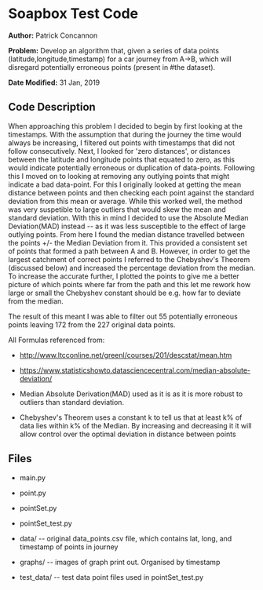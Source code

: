 # Soapbox Test Code 


**Author:** Patrick Concannon

**Problem:** Develop an algorithm that, given a series of data
points (latitude,longitude,timestamp) for a car journey from
A->B, which will disregard potentially erroneous points
(present in #the dataset).

**Date Modified:** 31 Jan, 2019

## Code Description

When approaching this problem I decided to begin by first looking at the timestamps. With the assumption that during the journey the time would always be increasing, I filtered out points with timestamps that did not follow consecutively. Next, I looked for 'zero distances', or distances between the latitude and longitude points that equated to zero, as this would indicate potentially erroneous or duplication of data-points. Following this I moved on to looking at removing any outlying points that might indicate a bad data-point. For this I originally looked at getting the mean distance between points and then checking each point against the standard deviation from this mean or average. While this worked well, the method was very suspetible to large outliers that would skew the mean and standard deviation. With this in mind I decided to use the Absolute Median Deviation(MAD) instead -- as it was less susceptible to the effect of large outlying points.
From here I found the median distance travelled between the points +/- the Median Deviation from it. This provided a consistent set of points that formed a path between A and B. However, in order to get the largest catchment of correct points I referred to the Chebyshev's Theorem (discussed below)  and increased the percentage deviation from the median. To increase the accurate further, I plotted the points to give me a better picture of which points where far from the path and this let me rework how large or small the Chebyshev constant should be e.g. how far to deviate from the median. 

The result of this meant I was able to filter out 55 potentially erroneous points leaving 172 from the 227 original data points.

All Formulas referenced from: 
-  http://www.ltcconline.net/greenl/courses/201/descstat/mean.htm
-  https://www.statisticshowto.datasciencecentral.com/median-absolute-deviation/
 
-  Median Absolute Derivation(MAD) used as it is
  as it is more robust to outliers than standard deviation.

-  Chebyshev's Theorem uses a constant k to tell us that at 
  least k%  of data lies within k%  of the Median. By increasing
  and decreasing it it will allow control over the optimal deviation
  in distance between points
  
## Files 
 - main.py
 - point.py
 - pointSet.py
 - pointSet_test.py

 - data/ -- original data_points.csv file, which contains lat, long, and timestamp of points in journey
 - graphs/ -- images of graph print out. Organised by timestamp
 - test_data/ -- test data point files used in pointSet_test.py
